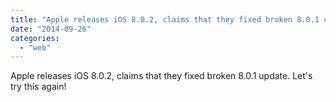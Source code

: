 ```yaml
---
title: "Apple releases iOS 8.0.2, claims that they fixed broken 8.0.1 update. Let&#039;s try..."
date: "2014-09-26"
categories: 
  - "web"
---
```


Apple releases iOS 8.0.2, claims that they fixed broken 8.0.1 update. Let's try this again!
